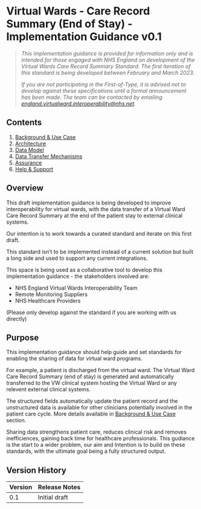 # Virtual Wards - Care Record Summary (End of Stay) - Implementation Guidance v0.1

> *This implementation guidance is provided for information only and is intended for those engaged with NHS England on development of the Virtual Wards Care Record Summary Standard. The first iteration of this standard is being developed between February and March 2023.* 
>
> *If you are not participating in the First-of-Type, it is advised not to develop against these specifications until a formal announcement has been made. The team can be contacted by emailing england.virtualward.interoperability@nhs.net.*

## Contents

1. [Background & Use Case](/1_Background.md)
2. [Architecture](/2_Architecture.md)
3. [Data Model](/3_Data_Model.md)
4. [Data Transfer Mechanisms](/4_Data_Transfer_Mechanisms.md)
5. [Assurance](/5_Assurance.md)
6. [Help & Support](/6_Support.md)

 ## Overview

This draft implementation guidance is being developed to improve interoperability for virtual wards, with the data transfer of a Virtual Ward Care Record Summary at the end of the patient stay to external clinical systems.

Our intention is to work towards a curated standard and iterate on this first draft. 

This standard isn’t to be implemented instead of a current solution but built a long side and used to support any current integrations.

This space is being used as a collaborative tool to develop this implementation guidance - the stakeholders involved are:

- NHS England Virtual Wards Interoperability Team
- Remote Monitoring Suppliers
- NHS Healthcare Providers

(Please only develop against the standard if you are working with us directly)

## Purpose

This implementation guidance should help guide and set standards for enabling the sharing of data for virtual ward programs.

For example, a patient is discharged from the virtual ward. The Virtual Ward Care Record Summary (end of stay) is generated and automatically transferred to the VW clinical system hosting the Virtual Ward or any relevent external clinical systems. 

The structured fields automatically update the patient record and the unstructured data is available for other clinicians potentially involved in the patient care cycle. More details available in [Background & Use Case](/1_Background.md) section.

Sharing data strengthens patient care, reduces clinical risk and removes inefficiences, gaining back time for healthcare professionals. This gudiance is the start to a wider problem, our aim and Intention is to build on these standards, with the ultimate goal being a fully structured output.

## Version History

|Version|Release Notes|
|--------------|-------------|
|0.1|Initial draft|
